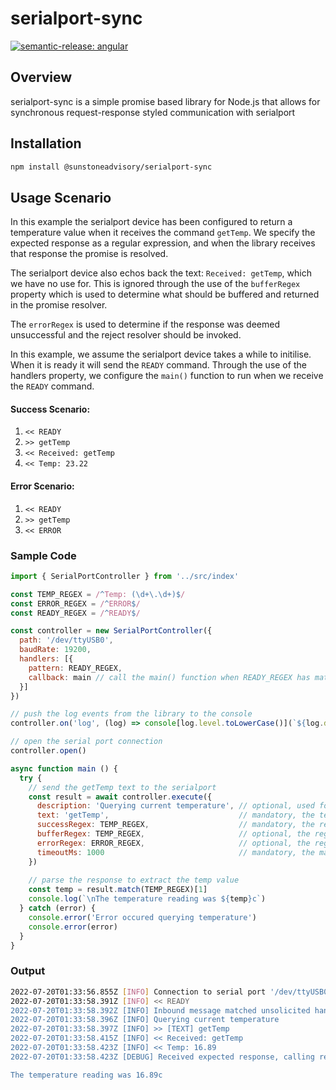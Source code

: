 # serialport-sync
[![semantic-release: angular](https://img.shields.io/badge/semantic--release-angular-e10079?logo=semantic-release)](https://github.com/semantic-release/semantic-release)

## Overview
serialport-sync is a simple promise based library for Node.js that allows for synchronous request-response styled communication with serialport

## Installation
```bash
npm install @sunstoneadvisory/serialport-sync
```

## Usage Scenario
In this example the serialport device has been configured to return a temperature value when it receives the command `getTemp`. We specify the expected response as a regular expression, and when the library receives that response the promise is resolved.

The serialport device also echos back the text: `Received: getTemp`, which we have no use for. This is ignored through the use of the `bufferRegex` property which is used to determine what should be buffered and returned in the promise resolver.

The `errorRegex` is used to determine if the response was deemed unsuccessful and the reject resolver should be invoked.

In this example, we assume the serialport device takes a while to initilise. When it is ready it will send the `READY` command. Through the use of the handlers property, we configure the `main()` function to run when we receive the `READY` command.

#### Success Scenario:
 1.  `<< READY`
 1.  `>> getTemp`
 1.  `<< Received: getTemp`
 1.  `<< Temp: 23.22`

#### Error Scenario:
 1. `<< READY`
 1. `>> getTemp`
 1. `<< ERROR`

### Sample Code
```js
import { SerialPortController } from '../src/index'

const TEMP_REGEX = /^Temp: (\d+\.\d+)$/
const ERROR_REGEX = /^ERROR$/
const READY_REGEX = /^READY$/

const controller = new SerialPortController({
  path: '/dev/ttyUSB0',
  baudRate: 19200,
  handlers: [{
    pattern: READY_REGEX,
    callback: main // call the main() function when READY_REGEX has matched.
  }]
})

// push the log events from the library to the console
controller.on('log', (log) => console[log.level.toLowerCase()](`${log.datetime.toISOString()} [${log.level.toUpperCase()}] ${log.message}`))

// open the serial port connection
controller.open()

async function main () {
  try {
    // send the getTemp text to the serialport
    const result = await controller.execute({
      description: 'Querying current temperature', // optional, used for logging purposes
      text: 'getTemp',                             // mandatory, the text to send
      successRegex: TEMP_REGEX,                    // mandatory, the regex required to resolve the promise
      bufferRegex: TEMP_REGEX,                     // optional, the regex match required to buffer the response
      errorRegex: ERROR_REGEX,                     // optional, the regex match required to reject the promise
      timeoutMs: 1000                              // mandatory, the maximum time to wait before rejecting the promise
    })
    
    // parse the response to extract the temp value
    const temp = result.match(TEMP_REGEX)[1]
    console.log(`\nThe temperature reading was ${temp}c`)
  } catch (error) {
    console.error('Error occured querying temperature')
    console.error(error)
  }
}
```

### Output
```bash
2022-07-20T01:33:56.855Z [INFO] Connection to serial port '/dev/ttyUSB0' has been opened
2022-07-20T01:33:58.391Z [INFO] << READY
2022-07-20T01:33:58.392Z [INFO] Inbound message matched unsolicited handler pattern: /^READY$/. Calling custom handler function
2022-07-20T01:33:58.396Z [INFO] Querying current temperature
2022-07-20T01:33:58.397Z [INFO] >> [TEXT] getTemp
2022-07-20T01:33:58.415Z [INFO] << Received: getTemp
2022-07-20T01:33:58.423Z [INFO] << Temp: 16.89
2022-07-20T01:33:58.423Z [DEBUG] Received expected response, calling resolve handler

The temperature reading was 16.89c
```